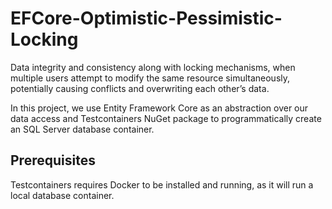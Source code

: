 # EFCore-Optimistic-Pessimistic-Locking

Data integrity and consistency along with locking mechanisms, when multiple users attempt to modify the same resource simultaneously, potentially causing conflicts and overwriting each other’s data.

In this project, we use Entity Framework Core as an abstraction over our data access and Testcontainers NuGet package to programmatically create an SQL Server database container.

## Prerequisites

Testcontainers requires Docker to be installed and running, as it will run a local database container.